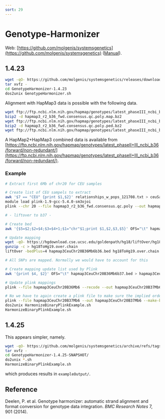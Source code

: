 ```yaml
---
sort: 29
---
```


# Genotype-Harmonizer

Web: [https://github.com/molgenis/systemsgenetics](https://github.com/molgenis/systemsgenetics) ([Manual](https://github.com/molgenis/systemsgenetics/wiki/Genotype-Harmonizer)).

## 1.4.23

```bash
wget -qO- https://github.com/molgenis/systemsgenetics/releases/download/1.4.0_20-8.1/GenotypeHarmonizer-1.4.23-dist.tar.gz | \
tar xvfz -
cd GenotypeHarmonizer-1.4.23
dos2unix GenotypeHarmonizer.sh
```

Alignment with HapMap3 data is possible with the following data.

```bash
wget ftp://ftp.ncbi.nlm.nih.gov/hapmap/genotypes/latest_phaseIII_ncbi_b36/plink_format/hapmap3_r2_b36_fwd.consensus.qc.poly.map.bz2
bzip2 -d hapmap3_r2_b36_fwd.consensus.qc.poly.map.bz2
wget ftp://ftp.ncbi.nlm.nih.gov/hapmap/genotypes/latest_phaseIII_ncbi_b36/plink_format/hapmap3_r2_b36_fwd.consensus.qc.poly.ped.bz2
bzip2 -d hapmap3_r2_b36_fwd.consensus.qc.poly.ped.bz2
wget ftp://ftp.ncbi.nlm.nih.gov/hapmap/genotypes/latest_phaseIII_ncbi_b36/plink_format/relationships_w_pops_121708.txt
```

A HapMap2+HapMap3 combined data is available from [https://ftp.ncbi.nlm.nih.gov/hapmap/genotypes/latest_phaseII+III_ncbi_b36/forward/non-redundant/](https://ftp.ncbi.nlm.nih.gov/hapmap/genotypes/latest_phaseII+III_ncbi_b36/forward/non-redundant/).

### Example

```bash
# Extract first 6Mb of chr20 for CEU samples

# Create list of CEU sampels to extract
awk '$7 == "CEU" {print $1,$2}' relationships_w_pops_121708.txt > ceuSamples.txt
module load plink-1.9-gcc-5.4.0-sm3ojoi
plink --chr 20 --file hapmap3_r2_b36_fwd.consensus.qc.poly --out hapmap3CeuChr20B36Mb6 --from-mb 0 --to-mb 6 --recode --keep ceuSamples.txt

# - liftover to b37 -

# Create bed
awk '{$5=$2;$2=$4;$3=$4+1;$1="chr"$1;print $1,$2,$3,$5}' OFS="\t" hapmap3CeuChr20B36Mb6.map > hapmap3CeuChr20B36Mb6b36.bed

# Update mapping
wget -qO- https://hgdownload.cse.ucsc.edu/goldenpath/hg18/liftOver/hg18ToHg19.over.chain.gz | \
gunzip -c > hg18ToHg19.over.chain
liftOver -bedPlus=4 hapmap3CeuChr20B36Mb6b36.bed hg18ToHg19.over.chain hapmap3CeuChr20B36Mb6b37.bed hapmap3CeuChr20B36Mb6unmapped.txt

# All SNPs are mapped. Normally we would have to account for this

# Create mapping update list used by Plink
awk '{print $4, $2}' OFS="\t" hapmap3CeuChr20B36Mb6b37.bed > hapmap3CeuChr20B36Mb6b37.txt

# Update plink mappings
plink --file hapmap3CeuChr20B36Mb6 --recode --out hapmap3CeuChr20B37Mb6 --update-map hapmap3CeuChr20B36Mb6b37.txt

# No we have to again create a plink file to make sure the implied order is correct after liftover.
plink --file hapmap3CeuChr20B37Mb6 --out hapmap3CeuChr20B37Mb6 --make-bed
dos2unix HarmonizeBinaryPlinkExample.sh
HarmonizeBinaryPlinkExample.sh
```

## 1.4.25

This appears simpler, namely.

```bash
wget -qO- https://github.com/molgenis/systemsgenetics/archive/refs/tags/GH_1.4.25.tar.gz | x
tar xvfz -
cd GenotypeHarmonizer-1.4.25-SNAPSHOT/
do2unix *.sh
HarmonizeBinaryPlinkExample.sh
```

which produces results in `exampleOutput/`.

## Reference

Deelen, P. et al. Genotype harmonizer: automatic strand alignment and format conversion for genotype data integration. _BMC Research Notes_ 7, 901 (2014).
